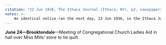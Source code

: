```yaml
---
citation: "22 Jun 1936, The Ithaca Journal (Ithaca, NY), p2, newspapers.com"
notes: >-
    An identical notice ran the next day, 23 Jun 1936, in the Ithaca Journal.
---
```

**June 24—Brooktondale**—Meeting of Congregational Church Ladies Aid in hall over Miss Mills' store to tie quilt.
